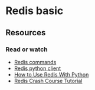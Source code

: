 # Redis basic

## Resources

### Read or watch

- [Redis commands](https://intranet.aluswe.com/rltoken/KsMBE60UQRWErdK1mQ3ozg)
- [Redis python client](https://intranet.aluswe.com/rltoken/yqIvla14uyQ2pBRk2i-tBQ)
- [How to Use Redis With Python](https://intranet.aluswe.com/rltoken/NxpS4PTyCpDK29oLyCBwHQ)
- [Redis Crash Course Tutorial](https://intranet.aluswe.com/rltoken/vk2Wan5dEYyoGNwCIvoFaQ)

